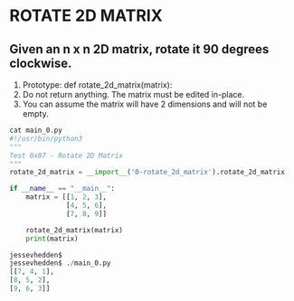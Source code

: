 # ROTATE 2D MATRIX

## Given an n x n 2D matrix, rotate it 90 degrees clockwise.

1. Prototype: def rotate_2d_matrix(matrix):
2. Do not return anything. The matrix must be edited in-place.
3. You can assume the matrix will have 2 dimensions and will not be empty.



```py
cat main_0.py
#!/usr/bin/python3
"""
Test 0x07 - Rotate 2D Matrix
"""
rotate_2d_matrix = __import__('0-rotate_2d_matrix').rotate_2d_matrix

if __name__ == "__main__":
    matrix = [[1, 2, 3],
              [4, 5, 6],
              [7, 8, 9]]

    rotate_2d_matrix(matrix)
    print(matrix)

jessevhedden$
jessevhedden$ ./main_0.py
[[7, 4, 1],
[8, 5, 2],
[9, 6, 3]]
```
